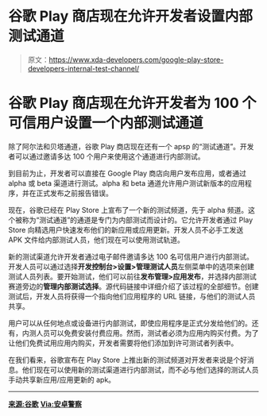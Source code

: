 # 谷歌 Play 商店现在允许开发者设置内部测试通道

> 原文：<https://www.xda-developers.com/google-play-store-developers-internal-test-channel/>

# 谷歌 Play 商店现在允许开发者为 100 个可信用户设置一个内部测试通道

除了阿尔法和贝塔通道，谷歌 Play 商店现在还有一个 apsp 的“测试通道”。开发者可以通过邀请多达 100 个用户来使用这个通道进行内部测试。

到目前为止，开发者可以直接在 Google Play 商店向用户发布应用，或者通过 alpha 或 beta 渠道进行测试。alpha 和 beta 通道允许用户测试新版本的应用程序，并在正式发布之前报告错误。

现在，谷歌已经在 Play Store 上宣布了一个新的测试频道，先于 alpha 频道。这个被称为“测试通道”的通道是专门为内部测试而设计的。它允许开发者通过 Play Store 向精选用户快速发布他们的新应用或应用更新。开发人员不必手工发送 APK 文件给内部测试人员，他们现在可以使用测试轨道。

新的测试渠道允许开发者通过电子邮件邀请多达 100 名可信用户进行内部测试。开发人员可以通过选择**开发控制台>设置>管理测试人员**左侧菜单中的选项来创建测试人员列表。要开始测试，他们可以前往**发布管理>应用发布**，并选择内部测试赛道旁边的**管理内部测试选择**。源代码链接中详细介绍了该过程的全部细节。创建测试后，开发人员将获得一个指向他们应用程序的 URL 链接，与他们的测试人员共享。

用户可以从任何地点或设备进行内部测试，即使应用程序是正式分发给他们的。还有，内测人员可以免费安装付费应用。然而，测试者必须为应用内购买付费。为了让他们免费试用应用内购买，开发者需要将他们添加到许可测试者列表中。

在我们看来，谷歌宣布在 Play Store 上推出新的测试频道对开发者来说是个好消息。他们现在可以使用新的测试渠道进行内部测试，而不必与他们选择的测试人员手动共享新应用/应用更新的 apk。

* * *

[**来源:谷歌**](https://support.google.com/googleplay/android-developer/answer/3131213#internal_test) [**Via:安卓警察**](https://www.androidpolice.com/2018/03/20/google-play-lets-developers-set-internal-test-channel-100-trusted-users-paid-apps-free/)